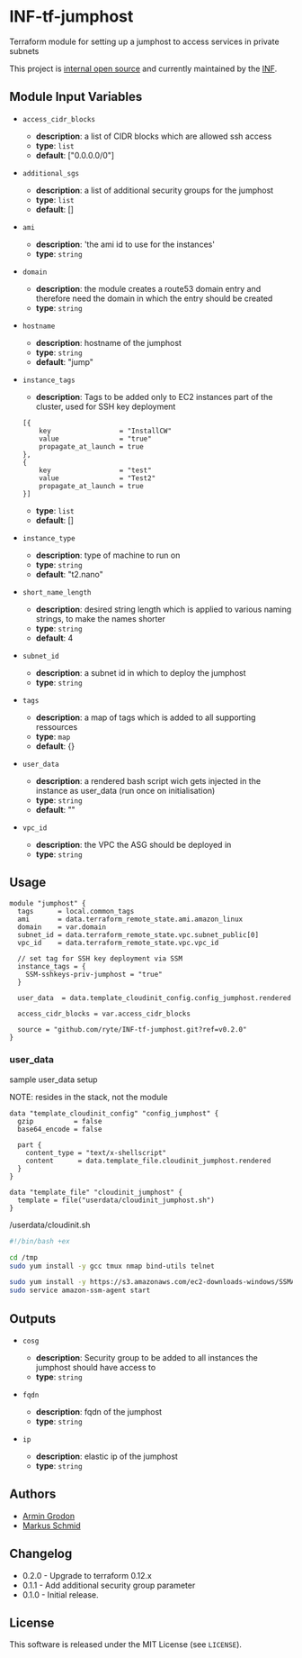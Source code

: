 # INF-tf-jumphost

Terraform module for setting up a jumphost to access services in private subnets


This project is [internal open source](https://en.wikipedia.org/wiki/Inner_source)
and currently maintained by the [INF](https://github.com/orgs/ryte/teams/inf).

## Module Input Variables


- `access_cidr_blocks`
    -  __description__: a list of CIDR blocks which are allowed ssh access
    -  __type__: `list`
    -  __default__: ["0.0.0.0/0"]

- `additional_sgs`
    - __description__: a list of additional security groups for the jumphost
    - __type__: `list`
    - __default__: []

- `ami`
    -  __description__: 'the ami id to use for the instances'
    -  __type__: `string`

- `domain`
    -  __description__: the module creates a route53 domain entry and therefore need the domain in which the entry should be created
    -  __type__: `string`

- `hostname`
    -  __description__: hostname of the jumphost
    -  __type__: `string`
    -  __default__: "jump"


- `instance_tags`
    -  __description__: Tags to be added only to EC2 instances part of the cluster, used for SSH key deployment
    ```
    [{
        key                 = "InstallCW"
        value               = "true"
        propagate_at_launch = true
    },
    {
        key                 = "test"
        value               = "Test2"
        propagate_at_launch = true
    }]
    ```

    -  __type__: `list`
    -  __default__: []

- `instance_type`
    -  __description__: type of machine to run on
    -  __type__: `string`
    -  __default__: "t2.nano"

- `short_name_length`
    -  __description__: desired string length which is applied to various naming strings, to make the names shorter
    -  __type__: `string`
    -  __default__: 4

- `subnet_id`
    -  __description__: a subnet id in which to deploy the jumphost
    -  __type__: `string`

- `tags`
    -  __description__: a map of tags which is added to all supporting ressources
    -  __type__: `map`
    -  __default__: {}

- `user_data`
    -  __description__: a rendered bash script wich gets injected in the instance as user_data (run once on initialisation)
    -  __type__: `string`
    -  __default__: ""

- `vpc_id`
    -  __description__: the VPC the ASG should be deployed in
    -  __type__: `string`


## Usage

```hcl
module "jumphost" {
  tags      = local.common_tags
  ami       = data.terraform_remote_state.ami.amazon_linux
  domain    = var.domain
  subnet_id = data.terraform_remote_state.vpc.subnet_public[0]
  vpc_id    = data.terraform_remote_state.vpc.vpc_id

  // set tag for SSH key deployment via SSM
  instance_tags = {
    SSM-sshkeys-priv-jumphost = "true"
  }

  user_data  = data.template_cloudinit_config.config_jumphost.rendered

  access_cidr_blocks = var.access_cidr_blocks

  source = "github.com/ryte/INF-tf-jumphost.git?ref=v0.2.0"
}
```

### user_data

sample user_data setup

NOTE: resides in the stack, not the module

```hcl
data "template_cloudinit_config" "config_jumphost" {
  gzip          = false
  base64_encode = false

  part {
    content_type = "text/x-shellscript"
    content      = data.template_file.cloudinit_jumphost.rendered
  }
}

data "template_file" "cloudinit_jumphost" {
  template = file("userdata/cloudinit_jumphost.sh")
}
```

/userdata/cloudinit.sh
```bash
#!/bin/bash +ex

cd /tmp
sudo yum install -y gcc tmux nmap bind-utils telnet

sudo yum install -y https://s3.amazonaws.com/ec2-downloads-windows/SSMAgent/latest/linux_amd64/amazon-ssm-agent.rpm
sudo service amazon-ssm-agent start

```


## Outputs

- `cosg`
    -  __description__: Security group to be added to all instances the jumphost should have access to
    -  __type__: `string`

- `fqdn`
    -  __description__: fqdn of the jumphost
    -  __type__: `string`

- `ip`
    -  __description__: elastic ip of the jumphost
    -  __type__: `string`


## Authors

- [Armin Grodon](https://github.com/x4121)
- [Markus Schmid](https://github.com/h0raz)

## Changelog

- 0.2.0 - Upgrade to terraform 0.12.x
- 0.1.1 - Add additional security group parameter
- 0.1.0 - Initial release.

## License


This software is released under the MIT License (see `LICENSE`).

